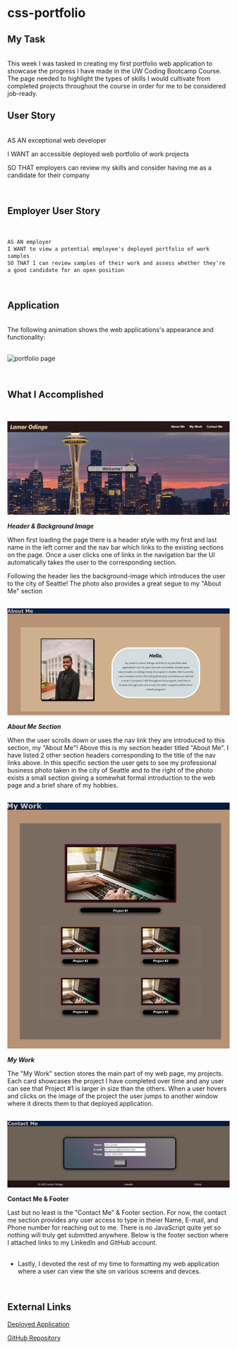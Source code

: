 # css-portfolio

## My Task

<br>This week I was tasked in creating my first portfolio web application to showcase the progress I have made in the UW Coding Bootcamp Course.
The page needed to highlight the types of skills I would cultivate from completed projects throughout the course in order for me to be considered job-ready.

## User Story

<br>AS AN exceptional web developer

I WANT an accessible deployed web portfolio of work projects

SO THAT employers can review my skills and consider having me as a candidate for their company

<br>

## Employer User Story
<br>

```
AS AN employer
I WANT to view a potential employee's deployed portfolio of work samples
SO THAT I can review samples of their work and assess whether they're a good candidate for an open position
```
<br>

## Application

<br>The following animation shows the web applications's appearance and functionality:<br><br>

![portfolio page](./Screenshots/portfolio-page-demo.gif)

<br>

## What I Accomplished 

<br>

![top of page](./Screenshots/header-background.jpg)

***Header & Background Image***

When first loading the page there is a header style with my first and last name in the left corner and the nav bar which links to the existing sections on the page. Once a user clicks one of links in the navigation bar the UI automatically takes the user to the corresponding section.

Following the header lies the background-image which introduces the user to the city of Seattle! The photo also provides a great segue to my "About Me" section <br><br>

![about me section](./Screenshots/about-me.jpg)

***About Me Section***

When the user scrolls down or uses the nav link they are introduced to this section, my "About Me"! Above this is my section header titled "About Me". I have listed 2 other section headers corresponding to the title of the nav links above. In this specific section the user gets to see my professional business photo taken in the city of Seattle and to the right of the photo exists a small section giving a somewhat formal introduction to the web page and a brief share of my hobbies.<br><br>

![my work section](./Screenshots/my-work.png)

***My Work***

The "My Work" section stores the main part of my web page, my projects. Each card showcases the project I have completed over time and any user can see that Project #1 is larger in size than the others. When a user hovers and clicks on the image of the project the user jumps to another window where it directs them to that deployed application.<br><br>

![contact me and footer](./Screenshots/contact-footer.jpg)

**Contact Me & Footer**

Last but no least is the "Contact Me" & Footer section. For now, the contact me section provides any user access to type in theier Name, E-mail, and Phone number for reaching out to me. There is no JavaScript quite yet so nothing will truly get submitted anywhere. Below is the footer section where I attached links to my LinkedIn and GitHub account.<br>

<ul>
<br> <li>Lastly, I devoted the rest of my time to formatting my web application where a user can view the site on various screens and devces.</li>
</ul>
<br>

## External Links
[Deployed Application](https://spectacular-kitten-d24b10.netlify.app/)

[GitHub Repository](https://github.com/odingol/02-hw-css-portfolio.git)
